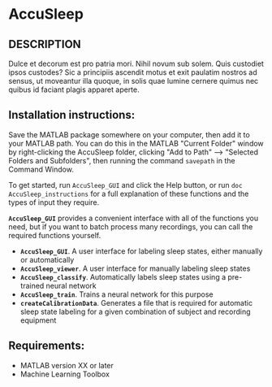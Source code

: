 # AccuSleep

## DESCRIPTION

Dulce et decorum est pro patria mori.
Nihil novum sub solem.
Quis custodiet ipsos custodes?
Sic a principiis ascendit motus et exit
paulatim nostros ad sensus, ut moveantur
illa quoque, in solis quae lumine cernere quimus
nec quibus id faciant plagis apparet aperte.

## Installation instructions:

Save the MATLAB package somewhere on your computer, then add it
to your MATLAB path. You can do this in the MATLAB "Current Folder"
window by right-clicking the AccuSleep folder, clicking "Add to Path"
--> "Selected Folders and Subfolders", then running the command
`savepath`
in the Command Window.

To get started, run `AccuSleep_GUI` and click the Help button, or run
`doc AccuSleep_instructions`
for a full explanation of these functions and the types of input
they require.

**`AccuSleep_GUI`** provides a convenient interface with all of the functions
you need, but if you want to batch process many recordings, you can
call the required functions yourself.

- **`AccuSleep_GUI`**. A user interface for labeling sleep states, either
    manually or automatically
- **`AccuSleep_viewer`**. A user interface for manually labeling sleep states
- **`AccuSleep_classify`**. Automatically labels sleep states using a
    pre-trained neural network
- **`AccuSleep_train`**. Trains a neural network for this purpose
- **`createCalibrationData`**. Generates a file that is required for automatic
    sleep state labeling for a given combination of subject and
    recording equipment

## Requirements:
- MATLAB version XX or later
- Machine Learning Toolbox
